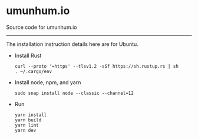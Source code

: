 # umunhum.io
Source code for umunhum.io

---

The installation instruction details here are for Ubuntu.

- Install Rust 

      curl --proto '=https' --tlsv1.2 -sSf https://sh.rustup.rs | sh
      . ~/.cargo/env

- Install node, npm, and yarn

      sudo snap install node --classic --channel=12

- Run

      yarn install
      yarn build   
      yarn lint
      yarn dev
